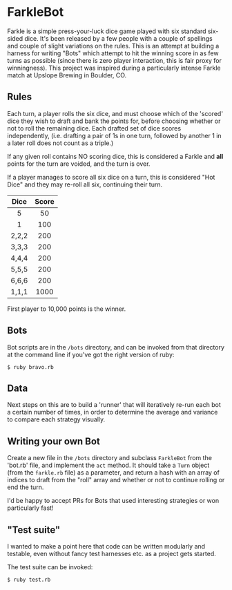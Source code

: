 # FarkleBot
Farkle is a simple press-your-luck dice game played with six standard six-sided dice. It's been released by a few people with a couple of spellings and couple of slight variations on the rules. This is an attempt at building a harness for writing "Bots" which attempt to hit the winning score in as few turns as possible (since there is zero player interaction, this is fair proxy for winningness). This project was inspired during a particularly intense Farkle match at Upslope Brewing in Boulder, CO.

## Rules
Each turn, a player rolls the six dice, and must choose which of the 'scored' dice they wish to draft and bank the points for, before choosing whether or not to roll the remaining dice. Each drafted set of dice scores independently, (i.e. drafting a pair of 1s in one turn, followed by another 1 in a later roll does not count as a triple.)

If any given roll contains NO scoring dice, this is considered a Farkle and **all** points for the turn are voided, and the turn is over.

If a player manages to score all six dice on a turn, this is considered "Hot Dice" and they may re-roll all six, continuing their turn.

|Dice|Score|
|:---:|:---:|
|5|50|
|1|100|
|2,2,2|200|
|3,3,3|200|
|4,4,4|200|
|5,5,5|200|
|6,6,6|200|
|1,1,1|1000|

First player to 10,000 points is the winner.

## Bots
Bot scripts are in the `/bots` directory, and can be invoked from that directory at the command line if you've got the right version of ruby:

```
$ ruby bravo.rb
```

## Data
Next steps on this are to build a 'runner' that will iteratively re-run each bot a certain number of times, in order to determine the average and variance to compare each strategy visually.

## Writing your own Bot
Create a new file in the `/bots` directory and subclass `FarkleBot` from the 'bot.rb' file, and implement the `act` method. It should take a `Turn` object (from the `farkle.rb` file) as a parameter, and return a hash with an array of indices to draft from the "roll" array and whether or not to continue rolling or end the turn.

I'd be happy to accept PRs for Bots that used interesting strategies or won particularly fast!

## "Test suite"
I wanted to make a point here that code can be written modularly and testable, even without fancy test harnesses etc. as a project gets started.

The test suite can be invoked:

```
$ ruby test.rb
```
